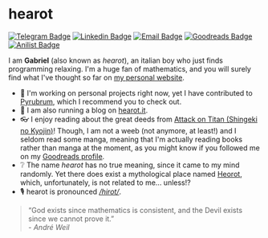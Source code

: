 # hearot
[![Telegram Badge](https://img.shields.io/badge/-@hearot-2CA5E0?style=flat-square&labelColor=2CA5E0&logo=telegram&logoColor=white&link=https://t.me/hearot)](https://t.me/hearot) [![Linkedin Badge](https://img.shields.io/badge/-hearot-blue?style=flat-square&logo=Linkedin&logoColor=white&link=https://www.linkedin.com/in/gabriel-hearot-261904165/)](https://www.linkedin.com/in/gabriel-hearot-261904165/) [![Email Badge](https://img.shields.io/badge/-gabriel@hearot.it-c14438?style=flat-square&logo=mail.ru&logoColor=white&link=mailto:gabriel@hearot.it)](mailto:gabriel@hearot.it) [![Goodreads Badge](https://img.shields.io/badge/-Gabriel%20(hearot)-666E6E?style=flat-square&labelColor=666E6E&logo=goodreads&logoColor=white&link=https://www.goodreads.com/user/show/119841930-gabriel)](https://www.goodreads.com/user/show/119841930-gabriel) [![Anilist Badge](https://img.shields.io/badge/-hearot-151f2e?style=flat-square&labelColor=151f2e&logo=anilist&logoColor=white&link=https://anilist.co/user/hearot/)](https://anilist.co/user/hearot/)

I am **Gabriel** (also known as *hearot*), an italian boy who just finds programming relaxing. I'm a huge fan of mathematics, and you will surely find what I've thought so far on [my personal website](https://hearot.it).

- 🤖 I'm working on personal projects right now, yet I have contributed to [Pyrubrum](https://github.com/hearot/pyrubrum), which I recommend you to check out.
- 📖 I am also running a blog on [hearot.it](https://hearot.it).
- 👓 I enjoy reading about the great deeds from [Attack on Titan (Shingeki no Kyojin)](https://en.wikipedia.org/wiki/Attack_on_Titan)! Though, I am not a weeb (not anymore, at least!) and I seldom read some manga, meaning that I'm actually reading books rather than manga at the moment, as you might know if you followed me on my [Goodreads profile](https://www.goodreads.com/user/show/119841930-gabriel).
- ❔ The name *hearot* has no true meaning, since it came to my mind randomly. Yet there does exist a mythological place named [Heorot](https://en.wikipedia.org/wiki/Heorot), which, unfortunately, is not related to me... unless!?
- 🎙️ hearot is pronounced [*/hirot/*](http://ipa-reader.xyz/?text=hirot).

> “God exists since mathematics is consistent, and the Devil exists since we cannot prove it.”<br>\- *André Weil*
